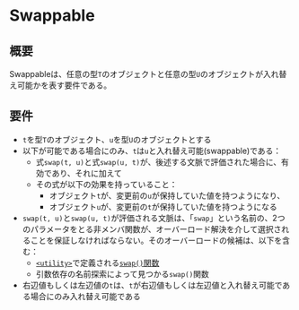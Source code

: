 # Swappable

## 概要
Swappableは、任意の型`T`のオブジェクトと任意の型`U`のオブジェクトが入れ替え可能かを表す要件である。


## 要件
- `t`を型`T`のオブジェクト、`u`を型`U`のオブジェクトとする
- 以下が可能である場合にのみ、`t`は`u`と入れ替え可能(swappable)である：
    - 式`swap(t, u)`と式`swap(u, t)`が、後述する文脈で評価された場合に、有効であり、それに加えて
	- その式が以下の効果を持っていること：
	    - オブジェクト`t`が、変更前の`u`が保持していた値を持つようになり、
		- オブジェクト`u`が、変更前の`t`が保持していた値を持つようになる
- `swap(t, u)`と`swap(u, t)`が評価される文脈は、「`swap`」という名前の、2つのパラメータをとる非メンバ関数が、オーバーロード解決を介して選択されることを保証しなければならない。そのオーバーロードの候補は、以下を含む：
    - [`<utility>`](/reference/utility.md)で定義される[`swap()`関数](/reference/utility/swap.md)
	- 引数依存の名前探索によって見つかる`swap()`関数
- 右辺値もしくは左辺値の`t`は、`t`が右辺値もしくは左辺値と入れ替え可能である場合にのみ入れ替え可能である

